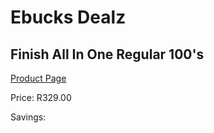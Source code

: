 
# Ebucks Dealz
## Finish All In One Regular 100's
[Product Page](https://www.ebucks.com/web/shop/productSelected.do?prodId=600073480&catId=908586136)

Price: R329.00

Savings: 


	